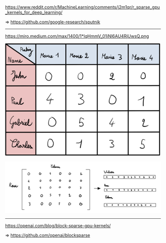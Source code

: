 https://www.reddit.com/r/MachineLearning/comments/j2m1qr/r_sparse_gpu_kernels_for_deep_learning/

=> https://github.com/google-research/sputnik

- - -

https://miro.medium.com/max/1400/1*lqHmmV_01iNl6AU4RjUwsQ.png

![](files/spare0.png)

![](files/spare1.png)

- - -

https://openai.com/blog/block-sparse-gpu-kernels/

=> https://github.com/openai/blocksparse

